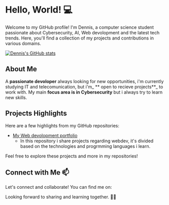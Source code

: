 # Hello, World! 💻 

Welcome to my GitHub profile! I'm Dennis, a computer science student passionate about Cybersecurity, AI, Web devolopment and the latest tech trends. Here, you'll find a collection of my projects and contributions in various domains.

[![Dennis's GitHub stats](https://github-readme-stats.vercel.app/api?username=xaxoman)](https://github.com/anuraghazra/github-readme-stats)

## About Me

A **passionate devoloper** always looking for new opportunities, i'm currently studying IT and telecomunication, but i'm_ ** open to recieve projects**_ to work with.
My main **focus area is in Cybersecurity** but i always try to learn new skills.

## Projects Highlights

Here are a few highlights from my GitHub repositories:

- [My Web devolopment portfolio](https://github.com/xaxoman/Web-Devolopment-Portfolio)
  - In this repository i share projects regarding webdev, it's divided based on the technologies and progrmming languages i learn.



Feel free to explore these projects and more in my repositories!

## Connect with Me 📫

Let's connect and collaborate! You can find me on:



Looking forward to sharing and learning together. 👨‍💻 

<!--
Feel free to use this README template for your own GitHub profile.
If you found it helpful, you can give it a ⭐️.
-->



